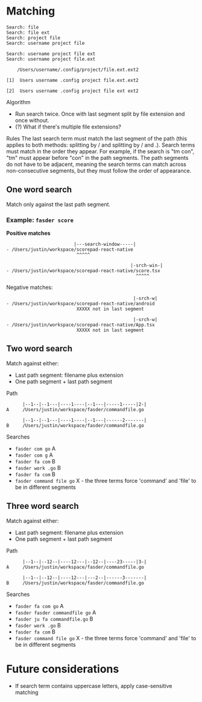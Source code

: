 # Matching

```
Search: file
Search: file ext
Search: project file
Search: username project file

Search: username project file ext
Search: username project file.ext

    /Users/username/.config/project/file.ext.ext2

[1]  Users username .config project file.ext.ext2

[2]  Users username .config project file ext ext2
```

Algorithm

- Run search twice. Once with last segment split by file extension and once without.
- (?) What if there's multiple file extensions?

Rules
The last search term must match the last segment of the path (this applies to both methods: splitting by / and splitting by / and .).
Search terms must match in the order they appear. For example, if the search is "tm con", "tm" must appear before "con" in the path segments.
The path segments do not have to be adjacent, meaning the search terms can match across non-consecutive segments, but they must follow the order of appearance.

## One word search

Match only against the last path segment.

### Example: `fasder score`

**Positive matches**

```
                         |---search-window-----|
- /Users/justin/workspace/scorepad-react-native
                          ^^^^^

                                              |-srch-win-|
- /Users/justin/workspace/scorepad-react-native/score.tsx
                                                ^^^^^
```

Negative matches:

```
                                               |-srch-w|
- /Users/justin/workspace/scorepad-react-native/android
                          XXXXX not in last segment

                                               |-srch-w|
- /Users/justin/workspace/scorepad-react-native/App.tsx
                          XXXXX not in last segment
```

## Two word search

Match against either:

- Last path segment: filename plus extension
- One path segment + last path segment

Path

```
      |--1--|--1---|----1----|--1---|-----1-----|2-|
A     /Users/justin/workspace/fasder/commandfile.go

      |--1--|--1---|----1----|--1---|------2-------|
B     /Users/justin/workspace/fasder/commandfile.go

```

Searches

- `fasder com go` A
- `fasder com g` A
- `fasder fa com` B
- `fasder work .go` B
- `fasder fa com` B
- `fasder command file go` X - the three terms force 'command' and 'file' to be in different segments

## Three word search

Match against either:

- Last path segment: filename plus extension
- One path segment + last path segment

Path

```
      |--1--|--12--|----12---|--12--|----23-----|3-|
A     /Users/justin/workspace/fasder/commandfile.go

      |--1--|--12--|----12---|---2--|------3-------|
B     /Users/justin/workspace/fasder/commandfile.go

```

Searches

- `fasder fa com go` A
- `fasder fasder commandfile go` A
- `fasder ju fa commandfile.go` B
- `fasder work .go` B
- `fasder fa com` B
- `fasder command file go` X - the three terms force 'command' and 'file' to be in different segments

# Future considerations

- If search term contains uppercase letters, apply case-sensitive matching
